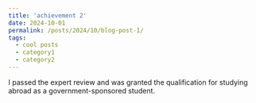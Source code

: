 ```yaml
---
title: 'achievement 2'
date: 2024-10-01
permalink: /posts/2024/10/blog-post-1/
tags:
  - cool posts
  - category1
  - category2
---
```

I passed the expert review and was granted the qualification for studying abroad as a government-sponsored student.